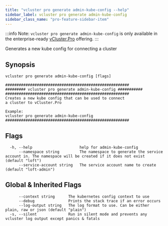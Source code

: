```yaml
---
title: "vcluster pro generate admin-kube-config --help"
sidebar_label: vcluster pro generate admin-kube-config
sidebar_class_name: "pro-feature-sidebar-item"
---
```


:::info Note:
`vcluster pro generate admin-kube-config` is only available in the enterprise-ready [vCluster.Pro](https://vcluster.pro) offering.
:::


Generates a new kube config for connecting a cluster

## Synopsis


```
vcluster pro generate admin-kube-config [flags]
```

```
#######################################################
######### vcluster pro generate admin-kube-config ###########
#######################################################
Creates a new kube config that can be used to connect
a cluster to vCluster.Pro

Example:
vcluster pro generate admin-kube-config
#######################################################
```


## Flags

```
  -h, --help                     help for admin-kube-config
      --namespace string         The namespace to generate the service account in. The namespace will be created if it does not exist (default "loft")
      --service-account string   The service account name to create (default "loft-admin")
```


## Global & Inherited Flags

```
      --context string      The kubernetes config context to use
      --debug               Prints the stack trace if an error occurs
      --log-output string   The log format to use. Can be either plain, raw or json (default "plain")
  -s, --silent              Run in silent mode and prevents any vcluster log output except panics & fatals
```

